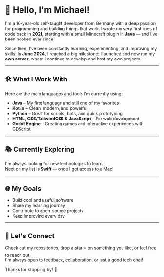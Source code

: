 # 👋 Hello, I'm Michael!

I'm a 16-year-old self-taught developer from Germany with a deep passion for programming and building things that work. I wrote my very first lines of code back in **2021**, starting with a small Minecraft plugin in **Java** — and I’ve been hooked ever since.

Since then, I’ve been constantly learning, experimenting, and improving my skills. In **June 2024**, I reached a big milestone: I launched and now run my **own server**, where I continue to develop and host my own projects.

---

## 🛠️ What I Work With

Here are the main languages and tools I’m currently using:

- **Java** – My first language and still one of my favorites  
- **Kotlin** – Clean, modern, and powerful  
- **Python** – Great for scripts, bots, and quick prototyping  
- **HTML, CSS/TailwindCSS & JavaScript** – For web development  
- **Godot Engine** – Creating games and interactive experiences with GDScript  

---

## 📚 Currently Exploring

I'm always looking for new technologies to learn.  
Next on my list is **Swift** — once I get access to a Mac!

---

## 🌐 My Goals

- Build cool and useful software
- Share my learning journey
- Contribute to open-source projects
- Keep improving every day

---

## 🤝 Let's Connect

Check out my repositories, drop a star ⭐ on something you like, or feel free to reach out.  
I'm always open to feedback, collaboration, or just a good tech chat!

Thanks for stopping by! 🚀
